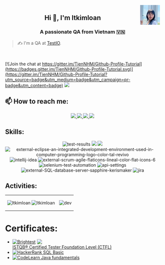 
<img align="right" width="64" src="images/avatar.jpg" />


<h2 align="center">Hi 👋, I'm ltkimloan</h2>
<p align="center">
  <h3 align="center">A passionate QA from Vietnam 🇻🇳 </h3>
</p>

> ✍ I'm a QA at [TestIO](https://test.io/).

<br />

[![Join the chat at https://gitter.im/TienNHM/Github-Profile-Tutorial](https://badges.gitter.im/TienNHM/Github-Profile-Tutorial.svg)](https://gitter.im/TienNHM/Github-Profile-Tutorial?utm_source=badge&utm_medium=badge&utm_campaign=pr-badge&utm_content=badge)
![](https://komarev.com/ghpvc/?username=TienNHM&style=flat-square)

## 📫 How to reach me:

<p align="center">
  <a href="https://www.linkedin.com/in/ltkimloan/" target="_blank">
    <img src="https://img.icons8.com/fluent/48/000000/linkedin.png"/>
  </a>
  <a href="https://www.facebook.com/ltkimloan99">
    <img src="https://img.icons8.com/fluent/48/000000/facebook-new.png" target="_blank" />
  </a> 
  <a href="https://github.com/ltkimloan/" alt="Github">
    <img src="https://img.icons8.com/fluent/48/000000/github.png"/>
  </a> 
  <a href="mailto:ltkimloankg99@gmail.com" alt="Email">
    <img src="https://img.icons8.com/fluent/48/000000/mailing.png"/>
  </a>
</p>

## Skills:
<p align="center">
  
  <img width="48" height="48" src="https://img.icons8.com/pieces/64/test-results.png" alt="test-results"/>
  <img src="https://img.icons8.com/color/48/000000/git.png"/>
  <img src="https://img.icons8.com/color/48/000000/github-2.png"/>
  <img width="48" height="48" src="https://img.icons8.com/external-tal-revivo-color-tal-revivo/48/external-eclipse-an-integrated-development-environment-used-in-computer-programming-logo-color-tal-revivo.png" alt="external-eclipse-an-integrated-development-environment-used-in-computer-programming-logo-color-tal-revivo"/>
  <img width="48" height="48" src="https://img.icons8.com/color/48/intellij-idea.png" alt="intellij-idea"/>
  <img width="48" height="48" src="https://img.icons8.com/external-flaticons-lineal-color-flat-icons/64/external-scrum-agile-flaticons-lineal-color-flat-icons-6.png" alt="external-scrum-agile-flaticons-lineal-color-flat-icons-6"/>
  <img width="48" height="48" src="https://img.icons8.com/pulsar-gradient/48/selenium-test-automation.png" alt="selenium-test-automation"/>
  <img width="48" height="48" src="https://img.icons8.com/nolan/64/api-settings.png" alt="api-settings"/>
  <img width="48" height="48" src="https://img.icons8.com/external-sapphire-kerismaker/48/external-SQL-database-server-sapphire-kerismaker.png" alt="external-SQL-database-server-sapphire-kerismaker"/>
  <img width="48" height="48" src="https://img.icons8.com/color/48/jira.png" alt="jira"/>
 
</p>

## Activities:

<table style="width:100%;">
  <tr>
    <td>
      <img src="https://github-readme-stats.vercel.app/api/top-langs/?username=ltkimloan&bg_color=FFFFFF00&text_color=179fa3&layout=compact&hide=CSS&langs_count=10&custom_title=Top%20ngôn%20ngữ%20được%20dùng" alt="ltkimloan" width="100%"/>
      <img src="https://github-readme-stats.vercel.app/api?username=ltkimloan&bg_color=FFFFFF00&text_color=179fa3&show_icons=true&count_private=true&include_all_commits=true&custom_title=Hoạt%20động%20trên%20Github" alt="ltkimloan" width="100%"/>
    </td>
    <td>
      <p align="center"> 
        <img src="https://cdn.dribbble.com/users/1059583/screenshots/4171367/coding-freak.gif" alt="dev" width="100%"/>
      </p>
    </td>
  </tr>
</table>

# Certificates:

<img align="right" width="400" src="https://github.githubassets.com/images/modules/profile/profile-joined-github.svg">

- [![Brightest](https://img.shields.io/badge/-Brightest-violet) ISTQB® Certified Tester Foundation Level (CTFL)](https://www.credly.com/badges/52f0462f-a21d-49dc-b29e-a0a2a1c084c1/linked_in_profile)
- [![HackerRank](https://img.shields.io/badge/-HackerRank-green) SQL Basic](https://www.hackerrank.com/certificates/iframe/525a22bf268c)
- [![CodeLearn](https://img.shields.io/badge/-CodeLearn-blue) Java fundamentals](https://codelearn.io/lms/share/04ce63cc-5e66-4a95-9aac-f6967193966e)
